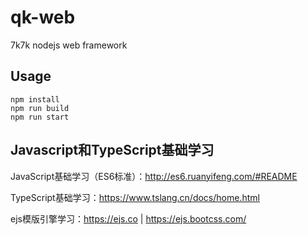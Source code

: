 # qk-web
7k7k nodejs web framework

## Usage

```
npm install
npm run build
npm run start
```

## Javascript和TypeScript基础学习
JavaScript基础学习（ES6标准）：http://es6.ruanyifeng.com/#README

TypeScript基础学习：https://www.tslang.cn/docs/home.html

ejs模版引擎学习：https://ejs.co  |  https://ejs.bootcss.com/
